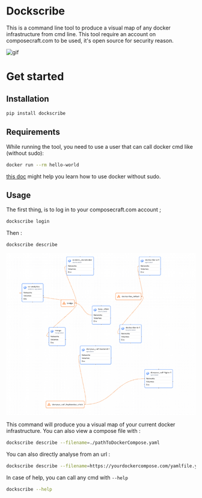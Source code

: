 # Dockscribe

This is a command line tool to produce a visual map of any docker infrastructure from cmd line.
This tool require an account on composecraft.com to be used, it's open source for security reason.

![gif](gif.gif)

# Get started

## Installation

```bash
pip install dockscribe
```

## Requirements

While running the tool, you need to use a user that can call docker cmd like (without sudo):

```bash
docker run --rm hello-world
```

[this doc](https://docs.docker.com/engine/install/linux-postinstall/) might help you learn how to use docker without sudo.


## Usage

The first thing, is to log in to your composecraft.com account ;

```bash
dockscribe login
```

Then :

```bash
dockscribe describe
```

![img.png](img.png)

This command will produce you a visual map of your current docker infrastructure.
You can also view a compose file with :

```bash
dockscribe describe --filename=./pathToDockerCompose.yaml
```

You can also directly analyse from an url : 

```bash
dockscribe describe --filename=https://yourdockercompose.com/yamlfile.yaml
```

In case of help, you can call any cmd with `--help`

```bash
dockscribe --help
```

